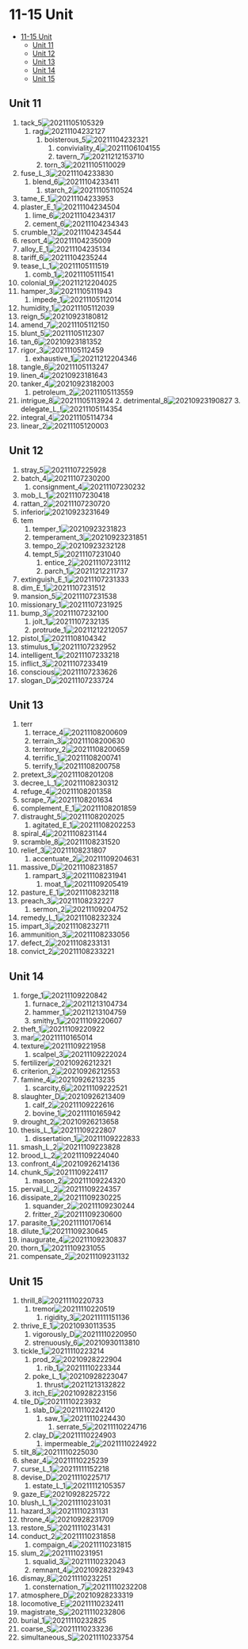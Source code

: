 # 11-15 Unit

- [11-15 Unit](#11-15-unit)
  - [Unit 11](#unit-11)
  - [Unit 12](#unit-12)
  - [Unit 13](#unit-13)
  - [Unit 14](#unit-14)
  - [Unit 15](#unit-15)

## Unit 11

1. tack_5![20211105105329](https://raw.githubusercontent.com/Logible/Image/main/note_image/20211105105329.png)
   1. rag![20211104232127](https://raw.githubusercontent.com/Logible/Image/main/note_image/20211104232127.png)
      1. boisterous_5![20211104232321](https://raw.githubusercontent.com/Logible/Image/main/note_image/20211104232321.png)
         1. conviviality_4![20211106104155](https://raw.githubusercontent.com/Logible/Image/main/note_image/20211106104155.png)
         2. tavern_7![20211212153710](https://raw.githubusercontent.com/Logible/Image/main/note_image/20211212153710.png)
      2. torn_3![20211105110029](https://raw.githubusercontent.com/Logible/Image/main/note_image/20211105110029.png)
2. fuse_L_3![20211104233830](https://raw.githubusercontent.com/Logible/Image/main/note_image/20211104233830.png)
   1. blend_6![20211104233411](https://raw.githubusercontent.com/Logible/Image/main/note_image/20211104233411.png)
      1. starch_2![20211105110524](https://raw.githubusercontent.com/Logible/Image/main/note_image/20211105110524.png)
3. tame_E_1![20211104233953](https://raw.githubusercontent.com/Logible/Image/main/note_image/20211104233953.png)
4. plaster_E_1![20211104234504](https://raw.githubusercontent.com/Logible/Image/main/note_image/20211104234504.png)
   1. lime_6![20211104234317](https://raw.githubusercontent.com/Logible/Image/main/note_image/20211104234317.png)
   2. cement_6![20211104234343](https://raw.githubusercontent.com/Logible/Image/main/note_image/20211104234343.png)
5. crumble_12![20211104234544](https://raw.githubusercontent.com/Logible/Image/main/note_image/20211104234544.png)
6. resort_4![20211104235009](https://raw.githubusercontent.com/Logible/Image/main/note_image/20211104235009.png)
7. alloy_E_1![20211104235134](https://raw.githubusercontent.com/Logible/Image/main/note_image/20211104235134.png)
8. tariff_6![20211104235244](https://raw.githubusercontent.com/Logible/Image/main/note_image/20211104235244.png)
9. tease_L_1![20211105111519](https://raw.githubusercontent.com/Logible/Image/main/note_image/20211105111519.png)
    1. comb_1![20211105111541](https://raw.githubusercontent.com/Logible/Image/main/note_image/20211105111541.png)
10. colonial_9![20211212204025](https://raw.githubusercontent.com/Logible/Image/main/note_image/20211212204025.png)
11. hamper_3![20211105111943](https://raw.githubusercontent.com/Logible/Image/main/note_image/20211105111943.png)
    1. impede_1![20211105112014](https://raw.githubusercontent.com/Logible/Image/main/note_image/20211105112014.png)
12. humidity_1![20211105112039](https://raw.githubusercontent.com/Logible/Image/main/note_image/20211105112039.png)
13. reign_5![20210923180812](https://raw.githubusercontent.com/Logible/Image/main/note_image/20210923180812.png)
14. amend_7![20211105112150](https://raw.githubusercontent.com/Logible/Image/main/note_image/20211105112150.png)
15. blunt_5![20211105112307](https://raw.githubusercontent.com/Logible/Image/main/note_image/20211105112307.png)
16. tan_6![20210923181352](https://raw.githubusercontent.com/Logible/Image/main/note_image/20210923181352.png)
17. rigor_3![20211105112459](https://raw.githubusercontent.com/Logible/Image/main/note_image/20211105112459.png)
    1. exhaustive_1![20211212204346](https://raw.githubusercontent.com/Logible/Image/main/note_image/20211212204346.png)
18. tangle_6![20211105113247](https://raw.githubusercontent.com/Logible/Image/main/note_image/20211105113247.png)
19. linen_4![20210923181643](https://raw.githubusercontent.com/Logible/Image/main/note_image/20210923181643.png)
20. tanker_4![20210923182003](https://raw.githubusercontent.com/Logible/Image/main/note_image/20210923182003.png)
    1. petroleum_2![20211105113559](https://raw.githubusercontent.com/Logible/Image/main/note_image/20211105113559.png)
21. intrigue_8![20211105113924](https://raw.githubusercontent.com/Logible/Image/main/note_image/20211105113924.png)
    2. detrimental_8![20210923190827](https://raw.githubusercontent.com/Logible/Image/main/note_image/20210923190827.png)
    3. delegate_L_!![20211105114354](https://raw.githubusercontent.com/Logible/Image/main/note_image/20211105114354.png)
22. integral_4![20211105114734](https://raw.githubusercontent.com/Logible/Image/main/note_image/20211105114734.png)
23. linear_2![20211105120003](https://raw.githubusercontent.com/Logible/Image/main/note_image/20211105120003.png)

## Unit 12

1. stray_5![20211107225928](https://raw.githubusercontent.com/Logible/Image/main/note_image/20211107225928.png)
2. batch_4![20211107230200](https://raw.githubusercontent.com/Logible/Image/main/note_image/20211107230200.png)
   1. consignment_4![20211107230232](https://raw.githubusercontent.com/Logible/Image/main/note_image/20211107230232.png)
3. mob_L_1![20211107230418](https://raw.githubusercontent.com/Logible/Image/main/note_image/20211107230418.png)
4. rattan_2![20211107230720](https://raw.githubusercontent.com/Logible/Image/main/note_image/20211107230720.png)
5. inferior![20210923231649](https://raw.githubusercontent.com/Logible/Image/main/note_image/20210923231649.png)
6. tem
   1. temper_1![20210923231823](https://raw.githubusercontent.com/Logible/Image/main/note_image/20210923231823.png)
   2. temperament_3![20210923231851](https://raw.githubusercontent.com/Logible/Image/main/note_image/20210923231851.png)
   3. tempo_2![20210923232128](https://raw.githubusercontent.com/Logible/Image/main/note_image/20210923232128.png)
   4. tempt_5![20211107231040](https://raw.githubusercontent.com/Logible/Image/main/note_image/20211107231040.png)
      1. entice_2![20211107231112](https://raw.githubusercontent.com/Logible/Image/main/note_image/20211107231112.png)
      2. parch_1![20211212211737](https://raw.githubusercontent.com/Logible/Image/main/note_image/20211212211737.png)
7. extinguish_E_1![20211107231333](https://raw.githubusercontent.com/Logible/Image/main/note_image/20211107231333.png)
8. dim_E_1![20211107231512](https://raw.githubusercontent.com/Logible/Image/main/note_image/20211107231512.png)
9. mansion_5![20211107231538](https://raw.githubusercontent.com/Logible/Image/main/note_image/20211107231538.png)
10. missionary_1![20211107231925](https://raw.githubusercontent.com/Logible/Image/main/note_image/20211107231925.png)
11. bump_3![20211107232100](https://raw.githubusercontent.com/Logible/Image/main/note_image/20211107232100.png)
    1. jolt_1![20211107232135](https://raw.githubusercontent.com/Logible/Image/main/note_image/20211107232135.png)
    2. protrude_1![20211212212057](https://raw.githubusercontent.com/Logible/Image/main/note_image/20211212212057.png)
12. pistol_1![20211108104342](https://raw.githubusercontent.com/Logible/Image/main/note_image/20211108104342.png)
13. stimulus_1![20211107232952](https://raw.githubusercontent.com/Logible/Image/main/note_image/20211107232952.png)
14. intelligent_1![20211107233218](https://raw.githubusercontent.com/Logible/Image/main/note_image/20211107233218.png)
15. inflict_3![20211107233419](https://raw.githubusercontent.com/Logible/Image/main/note_image/20211107233419.png)
16. conscious![20211107233626](https://raw.githubusercontent.com/Logible/Image/main/note_image/20211107233626.png)
17. slogan_D![20211107233724](https://raw.githubusercontent.com/Logible/Image/main/note_image/20211107233724.png)

## Unit 13

1. terr
   1. terrace_4![20211108200609](https://raw.githubusercontent.com/Logible/Image/main/note_image/20211108200609.png)
   2. terrain_3![20211108200630](https://raw.githubusercontent.com/Logible/Image/main/note_image/20211108200630.png)
   3. territory_2![20211108200659](https://raw.githubusercontent.com/Logible/Image/main/note_image/20211108200659.png)
   4. terrific_1![20211108200741](https://raw.githubusercontent.com/Logible/Image/main/note_image/20211108200741.png)
   5. terrify_1![20211108200758](https://raw.githubusercontent.com/Logible/Image/main/note_image/20211108200758.png)
2. pretext_3![20211108201208](https://raw.githubusercontent.com/Logible/Image/main/note_image/20211108201208.png)
3. decree_L_1![20211108230312](https://raw.githubusercontent.com/Logible/Image/main/note_image/20211108230312.png)
4. refuge_4![20211108201358](https://raw.githubusercontent.com/Logible/Image/main/note_image/20211108201358.png)
5. scrape_7![20211108201634](https://raw.githubusercontent.com/Logible/Image/main/note_image/20211108201634.png)
6. complement_E_1![20211108201859](https://raw.githubusercontent.com/Logible/Image/main/note_image/20211108201859.png)
7. distraught_5![20211108202025](https://raw.githubusercontent.com/Logible/Image/main/note_image/20211108202025.png)
    1. agitated_E_1![20211108202253](https://raw.githubusercontent.com/Logible/Image/main/note_image/20211108202253.png)
8. spiral_4![20211108231144](https://raw.githubusercontent.com/Logible/Image/main/note_image/20211108231144.png)
9. scramble_8![20211108231520](https://raw.githubusercontent.com/Logible/Image/main/note_image/20211108231520.png)
10. relief_3![20211108231807](https://raw.githubusercontent.com/Logible/Image/main/note_image/20211108231807.png)
    1. accentuate_2![20211109204631](https://raw.githubusercontent.com/Logible/Image/main/note_image/20211109204631.png)
11. massive_D![20211108231857](https://raw.githubusercontent.com/Logible/Image/main/note_image/20211108231857.png)
    1. rampart_3![20211108231941](https://raw.githubusercontent.com/Logible/Image/main/note_image/20211108231941.png)
       1. moat_1![20211109205419](https://raw.githubusercontent.com/Logible/Image/main/note_image/20211109205419.png)
12. pasture_E_1![20211108232118](https://raw.githubusercontent.com/Logible/Image/main/note_image/20211108232118.png)
13. preach_3![20211108232227](https://raw.githubusercontent.com/Logible/Image/main/note_image/20211108232227.png)
    1. sermon_2![20211109204752](https://raw.githubusercontent.com/Logible/Image/main/note_image/20211109204752.png)
14. remedy_L_1![20211108232324](https://raw.githubusercontent.com/Logible/Image/main/note_image/20211108232324.png)
15. impart_3![20211108232711](https://raw.githubusercontent.com/Logible/Image/main/note_image/20211108232711.png)
16. ammunition_3![20211108233056](https://raw.githubusercontent.com/Logible/Image/main/note_image/20211108233056.png)
17. defect_2![20211108233131](https://raw.githubusercontent.com/Logible/Image/main/note_image/20211108233131.png)
18. convict_2![20211108233221](https://raw.githubusercontent.com/Logible/Image/main/note_image/20211108233221.png)

## Unit 14

1. forge_1![20211109220842](https://raw.githubusercontent.com/Logible/Image/main/note_image/20211109220842.png)
   1. furnace_2![20211213104734](https://raw.githubusercontent.com/Logible/Image/main/note_image/20211213104734.png)
   2. hammer_1![20211213104759](https://raw.githubusercontent.com/Logible/Image/main/note_image/20211213104759.png)
   3. smithy_1![20211109220607](https://raw.githubusercontent.com/Logible/Image/main/note_image/20211109220607.png)
2. theft_1![20211109220922](https://raw.githubusercontent.com/Logible/Image/main/note_image/20211109220922.png)
3. mar![20211110165014](https://raw.githubusercontent.com/Logible/Image/main/note_image/20211110165014.png)
4. texture![20211109221958](https://raw.githubusercontent.com/Logible/Image/main/note_image/20211109221958.png)
   1. scalpel_3![20211109222024](https://raw.githubusercontent.com/Logible/Image/main/note_image/20211109222024.png)
5. fertilizer![20210926212321](https://raw.githubusercontent.com/Logible/Image/main/note_image/20210926212321.png)
6. criterion_2![20210926212553](https://raw.githubusercontent.com/Logible/Image/main/note_image/20210926212553.png)
7. famine_4![20210926213235](https://raw.githubusercontent.com/Logible/Image/main/note_image/20210926213235.png)
    1. scarcity_6![20211109222521](https://raw.githubusercontent.com/Logible/Image/main/note_image/20211109222521.png)
8. slaughter_D![20210926213409](https://raw.githubusercontent.com/Logible/Image/main/note_image/20210926213409.png)
    1. calf_2![20211109222616](https://raw.githubusercontent.com/Logible/Image/main/note_image/20211109222616.png)
    2. bovine_1![20211110165942](https://raw.githubusercontent.com/Logible/Image/main/note_image/20211110165942.png)
9. drought_2![20210926213658](https://raw.githubusercontent.com/Logible/Image/main/note_image/20210926213658.png)
10. thesis_L_1![20211109222807](https://raw.githubusercontent.com/Logible/Image/main/note_image/20211109222807.png)
    1. dissertation_1![20211109222833](https://raw.githubusercontent.com/Logible/Image/main/note_image/20211109222833.png)
11. smash_L_2![20211109223828](https://raw.githubusercontent.com/Logible/Image/main/note_image/20211109223828.png)
12. brood_L_2![20211109224040](https://raw.githubusercontent.com/Logible/Image/main/note_image/20211109224040.png)
13. confront_4![20210926214136](https://raw.githubusercontent.com/Logible/Image/main/note_image/20210926214136.png)
14. chunk_5![20211109224117](https://raw.githubusercontent.com/Logible/Image/main/note_image/20211109224117.png)
    1. mason_2![20211109224320](https://raw.githubusercontent.com/Logible/Image/main/note_image/20211109224320.png)
15. pervail_L_2![20211109224357](https://raw.githubusercontent.com/Logible/Image/main/note_image/20211109224357.png)
16. dissipate_2![20211109230225](https://raw.githubusercontent.com/Logible/Image/main/note_image/20211109230225.png)
    1. squander_2![20211109230244](https://raw.githubusercontent.com/Logible/Image/main/note_image/20211109230244.png)
    2. fritter_2![20211109230600](https://raw.githubusercontent.com/Logible/Image/main/note_image/20211109230600.png)
17. parasite_1![20211110170614](https://raw.githubusercontent.com/Logible/Image/main/note_image/20211110170614.png)
18. dilute_1![20211109230645](https://raw.githubusercontent.com/Logible/Image/main/note_image/20211109230645.png)
19. inaugurate_4![20211109230837](https://raw.githubusercontent.com/Logible/Image/main/note_image/20211109230837.png)
20. thorn_1![20211109231055](https://raw.githubusercontent.com/Logible/Image/main/note_image/20211109231055.png)
21. compensate_2![20211109231132](https://raw.githubusercontent.com/Logible/Image/main/note_image/20211109231132.png)

## Unit 15

1. thrill_8![20211110220733](https://raw.githubusercontent.com/Logible/Image/main/note_image/20211110220733.png)
   1. tremor![20211110220519](https://raw.githubusercontent.com/Logible/Image/main/note_image/20211110220519.png)
      1. rigidity_3![20211111151136](https://raw.githubusercontent.com/Logible/Image/main/note_image/20211111151136.png)
2. thrive_E_1![20210930113535](https://raw.githubusercontent.com/Logible/Image/main/note_image/20210930113535.png)
   1. vigorously_D![20211110220950](https://raw.githubusercontent.com/Logible/Image/main/note_image/20211110220950.png)
   2. strenuously_6![20210930113810](https://raw.githubusercontent.com/Logible/Image/main/note_image/20210930113810.png)
3. tickle_1![20211110223214](https://raw.githubusercontent.com/Logible/Image/main/note_image/20211110223214.png)
   1. prod_2![20210928222904](https://raw.githubusercontent.com/Logible/Image/main/note_image/20210928222904.png)
      1. rib_1![20211110223344](https://raw.githubusercontent.com/Logible/Image/main/note_image/20211110223344.png)
   2. poke_L_1![20210928223047](https://raw.githubusercontent.com/Logible/Image/main/note_image/20210928223047.png)
      1. thrust![20211213132822](https://raw.githubusercontent.com/Logible/Image/main/note_image/20211213132822.png)
   3. itch_E![20210928223156](https://raw.githubusercontent.com/Logible/Image/main/note_image/20210928223156.png)
4. tile_D![20211110223932](https://raw.githubusercontent.com/Logible/Image/main/note_image/20211110223932.png)
   1. slab_D![20211110224120](https://raw.githubusercontent.com/Logible/Image/main/note_image/20211110224120.png)
      1. saw_1![20211110224430](https://raw.githubusercontent.com/Logible/Image/main/note_image/20211110224430.png)
         1. serrate_5![20211110224716](https://raw.githubusercontent.com/Logible/Image/main/note_image/20211110224716.png)
   2. clay_D![20211110224903](https://raw.githubusercontent.com/Logible/Image/main/note_image/20211110224903.png)
      1. impermeable_2![20211110224922](https://raw.githubusercontent.com/Logible/Image/main/note_image/20211110224922.png)
5. tilt_8![20211110225030](https://raw.githubusercontent.com/Logible/Image/main/note_image/20211110225030.png)
6. shear_4![20211110225239](https://raw.githubusercontent.com/Logible/Image/main/note_image/20211110225239.png)
7. curse_L_1![20211111152218](https://raw.githubusercontent.com/Logible/Image/main/note_image/20211111152218.png)
8. devise_D![20211110225717](https://raw.githubusercontent.com/Logible/Image/main/note_image/20211110225717.png)
    1. estate_L_1![20211112105357](https://raw.githubusercontent.com/Logible/Image/main/note_image/20211112105357.png)
9. gaze_E![20210928225722](https://raw.githubusercontent.com/Logible/Image/main/note_image/20210928225722.png)
10. blush_L_1![20211110231031](https://raw.githubusercontent.com/Logible/Image/main/note_image/20211110231031.png)
11. hazard_3![20211110231131](https://raw.githubusercontent.com/Logible/Image/main/note_image/20211110231131.png)
12. throne_4![20210928231709](https://raw.githubusercontent.com/Logible/Image/main/note_image/20210928231709.png)
13. restore_5![20211110231431](https://raw.githubusercontent.com/Logible/Image/main/note_image/20211110231431.png)
14. conduct_2![20211110231858](https://raw.githubusercontent.com/Logible/Image/main/note_image/20211110231858.png)
    1. compaign_4![20211110231815](https://raw.githubusercontent.com/Logible/Image/main/note_image/20211110231815.png)
15. slum_2![20211110231951](https://raw.githubusercontent.com/Logible/Image/main/note_image/20211110231951.png)
    1. squalid_3![20211110232043](https://raw.githubusercontent.com/Logible/Image/main/note_image/20211110232043.png)
    2. remnant_4![20210928232943](https://raw.githubusercontent.com/Logible/Image/main/note_image/20210928232943.png)
16. dismay_8![20211110232251](https://raw.githubusercontent.com/Logible/Image/main/note_image/20211110232251.png)
    1. consternation_7![20211110232208](https://raw.githubusercontent.com/Logible/Image/main/note_image/20211110232208.png)
17. atmosphere_D![20210928233319](https://raw.githubusercontent.com/Logible/Image/main/note_image/20210928233319.png)
18. locomotive_E![20211110232411](https://raw.githubusercontent.com/Logible/Image/main/note_image/20211110232411.png)
19. magistrate_S![20211110232806](https://raw.githubusercontent.com/Logible/Image/main/note_image/20211110232806.png)
20. burial_1![20211110232825](https://raw.githubusercontent.com/Logible/Image/main/note_image/20211110232825.png)
21. coarse_S![20211110233236](https://raw.githubusercontent.com/Logible/Image/main/note_image/20211110233236.png)
22. simultaneous_S![20211110233754](https://raw.githubusercontent.com/Logible/Image/main/note_image/20211110233754.png)
